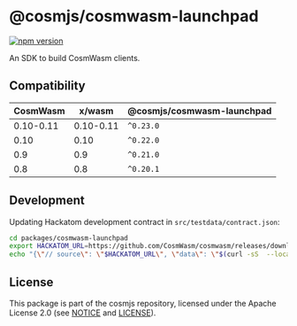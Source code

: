 # @cosmjs/cosmwasm-launchpad

[![npm version](https://img.shields.io/npm/v/@cosmjs/cosmwasm-launchpad.svg)](https://www.npmjs.com/package/@cosmjs/cosmwasm-launchpad)

An SDK to build CosmWasm clients.

## Compatibility

| CosmWasm  | x/wasm    | @cosmjs/cosmwasm-launchpad |
| --------- | --------- | -------------------------- |
| 0.10-0.11 | 0.10-0.11 | `^0.23.0`                  |
| 0.10      | 0.10      | `^0.22.0`                  |
| 0.9       | 0.9       | `^0.21.0`                  |
| 0.8       | 0.8       | `^0.20.1`                  |

## Development

Updating Hackatom development contract in `src/testdata/contract.json`:

```sh
cd packages/cosmwasm-launchpad
export HACKATOM_URL=https://github.com/CosmWasm/cosmwasm/releases/download/v0.11.0-alpha4/hackatom.wasm
echo "{\"// source\": \"$HACKATOM_URL\", \"data\": \"$(curl -sS  --location $HACKATOM_URL | base64 | tr -d '[:space:]')\" }" | jq > src/testdata/contract.json
```

## License

This package is part of the cosmjs repository, licensed under the Apache License
2.0 (see [NOTICE](https://github.com/cosmos/cosmjs/blob/main/NOTICE) and
[LICENSE](https://github.com/cosmos/cosmjs/blob/main/LICENSE)).
